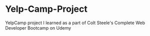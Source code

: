# Yelp-Camp-Project
YelpCamp project I learned as a part of Colt Steele's Complete Web Developer Bootcamp on Udemy
